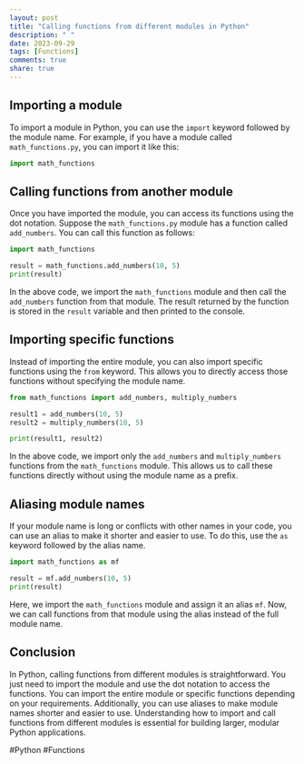 ```yaml
---
layout: post
title: "Calling functions from different modules in Python"
description: " "
date: 2023-09-29
tags: [Functions]
comments: true
share: true
---
```


## Importing a module

To import a module in Python, you can use the `import` keyword followed by the module name. For example, if you have a module called `math_functions.py`, you can import it like this:

```python
import math_functions
```

## Calling functions from another module

Once you have imported the module, you can access its functions using the dot notation. Suppose the `math_functions.py` module has a function called `add_numbers`. You can call this function as follows:

```python
import math_functions

result = math_functions.add_numbers(10, 5)
print(result)
```

In the above code, we import the `math_functions` module and then call the `add_numbers` function from that module. The result returned by the function is stored in the `result` variable and then printed to the console.

## Importing specific functions

Instead of importing the entire module, you can also import specific functions using the `from` keyword. This allows you to directly access those functions without specifying the module name.

```python
from math_functions import add_numbers, multiply_numbers

result1 = add_numbers(10, 5)
result2 = multiply_numbers(10, 5)

print(result1, result2)
```

In the above code, we import only the `add_numbers` and `multiply_numbers` functions from the `math_functions` module. This allows us to call these functions directly without using the module name as a prefix.

## Aliasing module names

If your module name is long or conflicts with other names in your code, you can use an alias to make it shorter and easier to use. To do this, use the `as` keyword followed by the alias name.

```python
import math_functions as mf

result = mf.add_numbers(10, 5)
print(result)
```

Here, we import the `math_functions` module and assign it an alias `mf`. Now, we can call functions from that module using the alias instead of the full module name.

## Conclusion

In Python, calling functions from different modules is straightforward. You just need to import the module and use the dot notation to access the functions. You can import the entire module or specific functions depending on your requirements. Additionally, you can use aliases to make module names shorter and easier to use. Understanding how to import and call functions from different modules is essential for building larger, modular Python applications.

#Python #Functions
